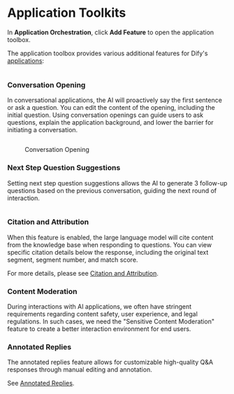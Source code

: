 # Application Toolkits

In **Application Orchestration**, click **Add Feature** to open the application toolbox.

The application toolbox provides various additional features for Dify's [applications](../#application_type):

<figure><img src="https://assets-docs.dify.ai/dify-enterprise-mintlify/en/guides/application-orchestrate/app-toolkits/d74a330f5d7723a8aa8c0ca920d0d49a.png" alt=""><figcaption></figcaption></figure>

### Conversation Opening

In conversational applications, the AI will proactively say the first sentence or ask a question. You can edit the content of the opening, including the initial question. Using conversation openings can guide users to ask questions, explain the application background, and lower the barrier for initiating a conversation.

<figure><img src="https://assets-docs.dify.ai/dify-enterprise-mintlify/en/guides/application-orchestrate/app-toolkits/e5362d03d059d2837c653bff6fdf9964.png" alt=""><figcaption><p>Conversation Opening</p></figcaption></figure>

### Next Step Question Suggestions

Setting next step question suggestions allows the AI to generate 3 follow-up questions based on the previous conversation, guiding the next round of interaction.

<figure><img src="https://assets-docs.dify.ai/dify-enterprise-mintlify/en/guides/application-orchestrate/app-toolkits/cd5b2fab9415165d7b52ca1461055ce2.png" alt=""><figcaption></figcaption></figure>

### Citation and Attribution

When this feature is enabled, the large language model will cite content from the knowledge base when responding to questions. You can view specific citation details below the response, including the original text segment, segment number, and match score.

For more details, please see [Citation and Attribution](https://docs.dify.ai/guides/knowledge-base/retrieval-test-and-citation#id-2.-citation-and-attribution).

### Content Moderation

During interactions with AI applications, we often have stringent requirements regarding content safety, user experience, and legal regulations. In such cases, we need the "Sensitive Content Moderation" feature to create a better interaction environment for end users.

### Annotated Replies

The annotated replies feature allows for customizable high-quality Q\&A responses through manual editing and annotation.

See [Annotated Replies](../../annotation/annotation-reply.md).

